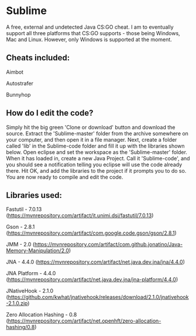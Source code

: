 # Sublime
A free, external and undetected Java CS:GO cheat. I am to eventually support all three platforms that CS:GO supports - those being Windows, Mac and Linux. However, only Windows is supported at the moment.

## Cheats included:
Aimbot

Autostrafer

Bunnyhop

## How do I edit the code?
Simply hit the big green 'Clone or download' button and download the source. Extract the 'Sublime-master' folder from the archive somewhere on your computer, and then open it in a file manager. Next, create a folder called 'lib' in the Sublime-code folder and fill it up with the libraries shown below. Open eclipse and set the workspace as the 'Sublime-master' folder. When it has loaded in, create a new Java Project. Call it 'Sublime-code', and you should see a notification telling you eclipse will use the code already there. Hit OK, and add the libraries to the project if it prompts you to do so. You are now ready to compile and edit the code.

## Libraries used:
Fastutil - 7.0.13 (https://mvnrepository.com/artifact/it.unimi.dsi/fastutil/7.0.13)

Gson - 2.8.1 (https://mvnrepository.com/artifact/com.google.code.gson/gson/2.8.1)

JMM - 2.0 (https://mvnrepository.com/artifact/com.github.jonatino/Java-Memory-Manipulation/2.0)

JNA - 4.4.0 (https://mvnrepository.com/artifact/net.java.dev.jna/jna/4.4.0)

JNA Platform - 4.4.0 (https://mvnrepository.com/artifact/net.java.dev.jna/jna-platform/4.4.0)

JNativeHook - 2.1.0 (https://github.com/kwhat/jnativehook/releases/download/2.1.0/jnativehook-2.1.0.zip)

Zero Allocation Hashing - 0.8 (https://mvnrepository.com/artifact/net.openhft/zero-allocation-hashing/0.8)
